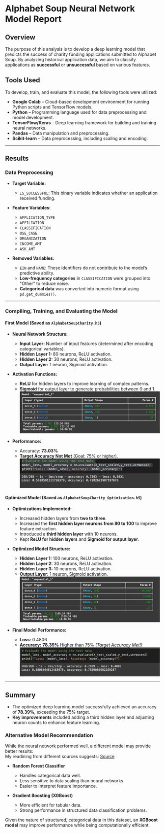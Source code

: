 # Alphabet Soup Neural Network Model Report  

## Overview  

The purpose of this analysis is to develop a deep learning model that predicts the success of charity funding applications submitted to Alphabet Soup. By analyzing historical application data, we aim to classify applications as **successful** or **unsuccessful** based on various features.  

## Tools Used  

To develop, train, and evaluate this model, the following tools were utilized:  

- **Google Colab** – Cloud-based development environment for running Python scripts and TensorFlow models.  
- **Python** – Programming language used for data preprocessing and model development.  
- **TensorFlow/Keras** – Deep learning framework for building and training neural networks.  
- **Pandas** – Data manipulation and preprocessing.  
- **Scikit-learn** – Data preprocessing, including scaling and encoding.   

---

## Results  

### Data Preprocessing  

- **Target Variable:**  
  - `IS_SUCCESSFUL`: This binary variable indicates whether an application received funding.  

- **Feature Variables:**  
  - `APPLICATION_TYPE`  
  - `AFFILIATION`  
  - `CLASSIFICATION`  
  - `USE_CASE`  
  - `ORGANIZATION`  
  - `INCOME_AMT`  
  - `ASK_AMT`  

- **Removed Variables:**  
  - `EIN` and `NAME`: These identifiers do not contribute to the model’s predictive ability.  
  - **Low-frequency categories** in `CLASSIFICATION` were grouped into "Other" to reduce noise.  
  - **Categorical data** was converted into numeric format using `pd.get_dummies()`.  

---

### Compiling, Training, and Evaluating the Model  

#### **First Model** (Saved as `AlphabetSoupCharity.h5`)  

- **Neural Network Structure:**
  - **Input Layer:** Number of input features (determined after encoding categorical variables).  
  - **Hidden Layer 1:** 80 neurons, ReLU activation.  
  - **Hidden Layer 2:** 30 neurons, ReLU activation.  
  - **Output Layer:** 1 neuron, Sigmoid activation.  

- **Activation Functions:**  
  - **ReLU** for hidden layers to improve learning of complex patterns.  
  - **Sigmoid** for output layer to generate probabilities between 0 and 1.
![Model Architecture](img/first_model.jpg)
- **Performance:**  
  - Accuracy: **73.03%**  
  - **Target Accuracy Not Met** (Goal: 75% or higher).  
![Model Acuracy](img/First_model_result.png)
#### **Optimized Model** (Saved as `AlphabetSoupCharity_Optimization.h5`)  

- **Optimizations Implemented:**  
  - Increased hidden layers from **two to three**.  
  - Increased the **first hidden layer neurons from 80 to 100** to improve feature extraction.  
  - Introduced a **third hidden layer** with 10 neurons.  
  - Kept **ReLU for hidden layers** and **Sigmoid for output layer**.  

- **Optimized Model Structure:**  
  - **Hidden Layer 1:** 100 neurons, ReLU activation.  
  - **Hidden Layer 2:** 30 neurons, ReLU activation.  
  - **Hidden Layer 3:** 10 neurons, ReLU activation.  
  - **Output Layer:** 1 neuron, Sigmoid activation.  
![Model Architecture](img/optimized_model.png)
- **Final Model Performance:**  
  - **Loss:** 0.4806  
  - **Accuracy:** **78.39%** Higher than 75% *(Target Accuracy Met!)*  
![Model Architecture](img/Optimized_model_result.png)
---

## Summary  

- The optimized deep learning model successfully achieved an accuracy of **78.39%**, exceeding the 75% target.  
- **Key improvements** included adding a third hidden layer and adjusting neuron counts to enhance feature learning.  

### Alternative Model Recommendation  

While the neural network performed well, a different model may provide better results:  
My readining from different sources suggests: [Source](https://xgboost.readthedocs.io/en/stable/tutorials/rf.html)
- **Random Forest Classifier**  
  - Handles categorical data well.  
  - Less sensitive to data scaling than neural networks.  
  - Easier to interpret feature importance.  

- **Gradient Boosting (XGBoost)**  
  - More efficient for tabular data.  
  - Strong performance in structured data classification problems.  

Given the nature of structured, categorical data in this dataset, an **XGBoost model** may improve performance while being computationally efficient.  
 
